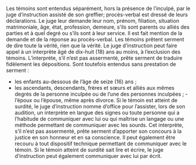 Les témoins sont entendus séparément, hors la présence de l’inculpé, par le juge d’instruction assisté de son greffier; procès-verbal est dressé de leurs déclarations.
Le juge leur demande leur nom, prénom, filiation, situation matrimoniale, âge, état, profession, demeure, s’ils sont parents ou alliés des parties et à quel degré ou s’ils sont à leur service. Il est fait mention de la demande et de la réponse au procès-verbal.
Les témoins prêtent serment de dire toute la vérité, rien que la vérité.
Le juge d’instruction peut faire appel à un interprète âgé de dix-huit (18) ans au moins, à l’exclusion des témoins. L’interprète, s’il n’est pas assermenté, prête serment de traduire fidèlement les dépositions.
Sont toutefois entendus sans prestation de serment :
- les enfants au-dessous de l’âge de seize (16) ans ;
- les ascendants, descendants, frères et sœurs et alliés aux mêmes degrés de la personne inculpée ou de l’une des personnes inculpées ; - l’époux ou l’épouse, même après divorce.
Si le témoin est atteint de surdité, le juge d’instruction nomme d’office pour l’assister, lors de son audition, un interprète en langue des signes ou toute personne qui a l’habitude de communiquer avec lui ou qui maîtrise un langage ou une méthode permettant de communiquer avec les sourds. Cet interprète, s’il n’est pas assermenté, prête serment d’apporter son concours à la justice en son honneur et en sa conscience.
Il peut également être recouru à tout dispositif technique permettant de communiquer avec le témoin. Si le témoin atteint de surdité sait lire et écrire, le juge d’instruction peut également communiquer avec lui par écrit.